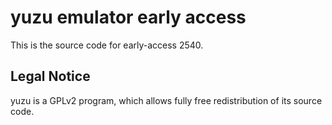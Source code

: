 yuzu emulator early access
=============

This is the source code for early-access 2540.

## Legal Notice

yuzu is a GPLv2 program, which allows fully free redistribution of its source code.